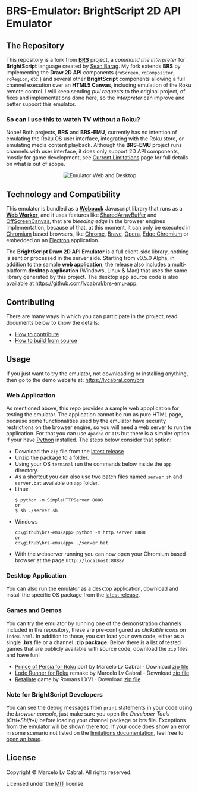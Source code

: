 # BRS-Emulator: BrightScript 2D API Emulator

## The Repository

This repository is a fork from [**BRS**](https://github.com/sjbarag/brs) project, a _command line interpreter_ for **BrightScript** language created by [Sean Barag](https://github.com/sjbarag/). My fork extends **BRS** by implementing the **Draw 2D API** components (`roScreen`, `roCompositor`, `roRegion`, etc.) and several other **BrightScript** components allowing a full channel execution over an **HTML5 Canvas**, including emulation of the Roku remote control. I will keep sending _pull requests_ to the original project, of fixes and implementations done here, so the _interpreter_ can improve and better support this emulator.

### So can I use this to watch TV without a Roku?

Nope! Both projects, **BRS** and **BRS-EMU**, currently has no intention of emulating the Roku OS user interface, integrating with the Roku store, or emulating media content playback.  Although the **BRS-EMU** project runs channels with user interface, it does only support 2D API components, mostly for game development, see [Current Limitations](https://github.com/lvcabral/brs-emu/blob/master/docs/limitations.md) page for full details on what is out of scope.

<p align="center">
<img alt="Emulator Web and Desktop" src="/../master/docs/images/screenshots.png?raw=true"/>
</p>

## Technology and Compatibility

This emulator is bundled as a **[Webpack](https://webpack.js.org/)** Javascript library that runs as a **[Web Worker](https://developer.mozilla.org/en-US/docs/Web/API/Web_Workers_API/Using_web_workers)**, and it uses features like [SharedArrayBuffer](https://developer.mozilla.org/en-US/docs/Web/JavaScript/Reference/Global_Objects/SharedArrayBuffer) and [OffScreenCanvas](https://developer.mozilla.org/en-US/docs/Web/API/OffscreenCanvas), that are _bleeding edge_ in the browser engines implementation, because of that, at this moment, it can only be executed in [Chromium](https://www.chromium.org/Home) based browsers, like [Chrome](https://www.google.com/chrome/), [Brave](https://brave.com/download/), [Opera](https://www.opera.com/), [Edge Chromium](https://www.microsoftedgeinsider.com/en-us/download/) or embedded on an [Electron](https://electronjs.org/) application. 

The **BrightScript Draw 2D API Emulator** is a full client-side library, nothing is sent or processed in the server side. Starting from v0.5.0 Alpha, in addition to the sample **web application**, the release also includes a multi-platform **desktop application** (Windows, Linux & Mac) that uses the same library generated by this project. The desktop app source code is also available at https://github.com/lvcabral/brs-emu-app. 

## Contributing

There are many ways in which you can participate in the project, read documents below to know the details:

* [How to contribute](https://github.com/lvcabral/brs-emu/blob/master/docs/contributing.md)
* [How to build from source](https://github.com/lvcabral/brs-emu/blob/master/docs/build-from-source.md)

## Usage

If you just want to try the emulator, not downloading or installing anything, then go to the demo website at: https://lvcabral.com/brs

### Web Application
As mentioned above, this repo provides a sample web appplication for testing the emulator. The application cannot be run as pure HTML page, because some functionalities used by the emulator have security restrictions on the browser engine, so you will need a web server to run the application. For that you can use `Apache` or `IIS` but there is a simpler option if your have [Python](https://www.python.org/) installed. The steps below consider that option:

* Download the `zip` file from the [latest release](https://github.com/lvcabral/brs-emu/releases)
* Unzip the package to a folder. 
* Using your OS `terminal` run the commands below inside the `app` directory. 
* As a shortcut you can also use two batch files named `server.sh` and `server.bat` available on `app` folder.
* Linux
    ```
    $ python -m SimpleHTTPServer 8888
    or
    $ sh ./server.sh
    ```
* Windows
    ```
    c:\github\brs-emu\app> python -m http.server 8888
    or 
    c:\github\brs-emu\app> ./server.bat
    ```
* With the webserver running you can now open your Chromium based browser at the page `http://localhost:8888/`

### Desktop Application

You can also run the emulator as a desktop application, download and install the specific OS package from the [latest release](https://github.com/lvcabral/brs-emu/releases).

### Games and Demos

You can try the emulator by running one of the demonstration channels included in the repository, these are pre-configured as _clickable icons_ on `index.html`. In addition to those, you can load your own code, either as a single **.brs** file or a channel **.zip package**. Below there is a list of tested games that are publicly available with source code, download the `zip` files and have fun!

*   [Prince of Persia for Roku](https://github.com/lvcabral/Prince-of-Persia-Roku) port by Marcelo Lv Cabral - Download [zip file](https://github.com/lvcabral/Prince-of-Persia-Roku/releases/download/v0.15.3700/Prince-of-Persia-Roku-015.zip)
*   [Lode Runner for Roku](https://github.com/lvcabral/Lode-Runner-Roku) remake by Marcelo Lv Cabral - Download [zip file](https://github.com/lvcabral/Lode-Runner-Roku/releases/download/v0.17.700/Lode-Runner-Roku-017.zip)
*   [Retaliate](https://github.com/lvcabral/retaliate-roku) game by Romans I XVI - Download [zip file](https://github.com/lvcabral/retaliate-roku/releases/download/v1.6.0-emu/retaliate-brs-emu.zip)

### Note for BrightScript Developers

You can see the debug messages from `print` statements in your code using the _browser console_, just make sure you open the _Developer Tools (Ctrl+Shift+i)_ before loading your channel package or brs file. Exceptions from the emulator will be shown there too. If your code does show an error in some scenario not listed on the [limitations documentation](https://github.com/lvcabral/brs-emu/blob/master/docs/limitations.md), feel free to [open an issue](https://github.com/lvcabral/brs-emu/issues).

## License

Copyright © Marcelo Lv Cabral. All rights reserved.

Licensed under the [MIT](LICENSE) license.
